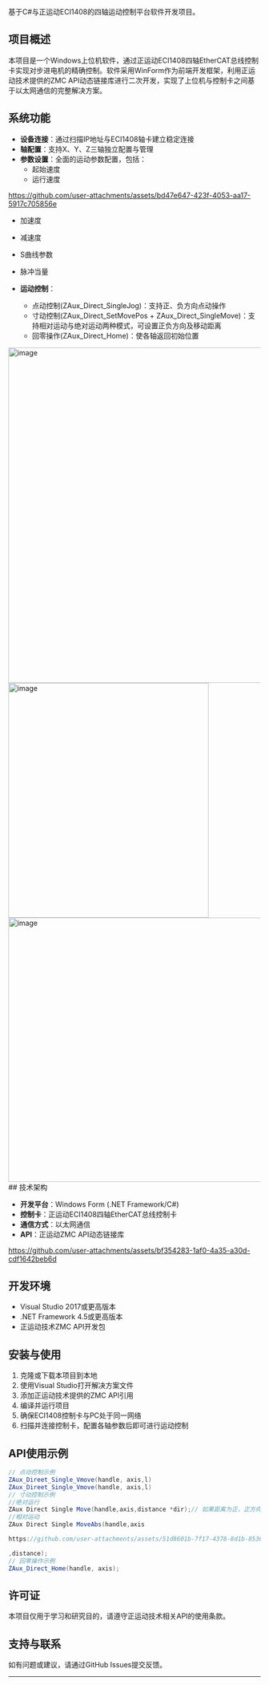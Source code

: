 
基于C#与正运动ECI1408的四轴运动控制平台软件开发项目。

## 项目概述

本项目是一个Windows上位机软件，通过正运动ECI1408四轴EtherCAT总线控制卡实现对步进电机的精确控制。软件采用WinForm作为前端开发框架，利用正运动技术提供的ZMC API动态链接库进行二次开发，实现了上位机与控制卡之间基于以太网通信的完整解决方案。

## 系统功能

- **设备连接**：通过扫描IP地址与ECI1408轴卡建立稳定连接
- **轴配置**：支持X、Y、Z三轴独立配置与管理
- **参数设置**：全面的运动参数配置，包括：
  - 起始速度
  - 运行速度

https://github.com/user-attachments/assets/bd47e647-423f-4053-aa17-5917c705856e


  - 加速度
  - 减速度
  - S曲线参数
  - 脉冲当量


- **运动控制**：
  - 点动控制(ZAux_Direct_SingleJog)：支持正、负方向点动操作
  - 寸动控制(ZAux_Direct_SetMovePos + ZAux_Direct_SingleMove)：支持相对运动与绝对运动两种模式，可设置正负方向及移动距离
  - 回零操作(ZAux_Direct_Home)：使各轴返回初始位置
<img width="1170" height="669" alt="image" src="https://github.com/user-attachments/assets/76013569-cf6e-4054-8ecf-6b9c5a8a6d57" />
<img width="400" height="468" alt="image" src="https://github.com/user-attachments/assets/d9daa1de-d74c-4dd8-b932-6b694d7c7a9d" />

<img width="646" height="527" alt="image" src="https://github.com/user-attachments/assets/4a8a9bd2-c01a-4a34-a614-babdfccc5134" />
## 技术架构

- **开发平台**：Windows Form (.NET Framework/C#)
- **控制卡**：正运动ECI1408四轴EtherCAT总线控制卡
- **通信方式**：以太网通信
- **API**：正运动ZMC API动态链接库


https://github.com/user-attachments/assets/bf354283-1af0-4a35-a30d-cdf1642beb6d


## 开发环境

- Visual Studio 2017或更高版本
- .NET Framework 4.5或更高版本
- 正运动技术ZMC API开发包

## 安装与使用

1. 克隆或下载本项目到本地
2. 使用Visual Studio打开解决方案文件
3. 添加正运动技术提供的ZMC API引用
4. 编译并运行项目
5. 确保ECI1408控制卡与PC处于同一网络
6. 扫描并连接控制卡，配置各轴参数后即可进行运动控制



## API使用示例

```csharp
// 点动控制示例
ZAux_Direet_Single_Vmove(handle, axis,l)
ZAux_Direet_Single_Vmove(handle, axis,l)
// 寸动控制示例
//绝对运行
ZAux Direct Single Move(handle,axis,distance *dir);// 如果距离为正，正方向运动，如果距离为负，负方向运动
//相对运动
ZAux Direct Single MoveAbs(handle,axis

https://github.com/user-attachments/assets/51d8601b-7f17-4378-8d1b-85369728cbe7

,distance);
// 回零操作示例
ZAux_Direct_Home(handle, axis);
```


## 许可证

本项目仅用于学习和研究目的，请遵守正运动技术相关API的使用条款。

## 支持与联系

如有问题或建议，请通过GitHub Issues提交反馈。

---
